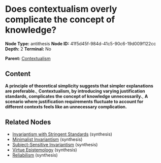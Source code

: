 # Does contextualism overly complicate the concept of knowledge?

**Node Type:** antithesis
**Node ID:** 41f5d45f-984d-41c5-90c6-19d009f122cc
**Depth:** 2
**Terminal:** No

**Parent:** [Contextualism](contextualism.md)

## Content

**A principle of theoretical simplicity suggests that simpler explanations are preferable.**, **Contextualism, by introducing varying justification standards, complicates the concept of knowledge unnecessarily.**, **A scenario where justification requirements fluctuate to account for different contexts feels like an unnecessary complication.**

## Related Nodes

- [Invariantism with Stringent Standards](invariantism-with-stringent-standards.md) (synthesis)
- [Minimalist Invariantism](minimalist-invariantism.md) (synthesis)
- [Subject-Sensitive Invariantism](subject-sensitive-invariantism.md) (synthesis)
- [Virtue Epistemology](virtue-epistemology.md) (synthesis)
- [Reliabilism](reliabilism.md) (synthesis)
